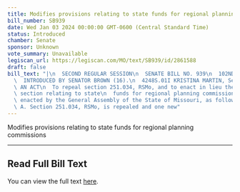 ```yaml
---
title: Modifies provisions relating to state funds for regional planning commissions
bill_number: SB939
date: Wed Jan 03 2024 00:00:00 GMT-0600 (Central Standard Time)
status: Introduced
chamber: Senate
sponsor: Unknown
vote_summary: Unavailable
legiscan_url: https://legiscan.com/MO/text/SB939/id/2861588
draft: false
bill_text: "|\n  SECOND REGULAR SESSION\n  SENATE BILL NO. 939\n  102ND GENERA L ASSEMBLY\n\
  \  INTRODUCED BY SENATOR BROWN (16).\n  4248S.01I KRISTINA MARTIN, Secretary\n \
  \ AN ACT\n  To repeal section 251.034, RSMo, and to enact in lieu thereof one new\
  \ section relating to state\n  funds for regional planning commissions.\n  Be it\
  \ enacted by the General Assembly of the State of Missouri, as follows:\n  1 Section\
  \ A. Section 251.034, RSMo, is repealed and one new"
---
```

Modifies provisions relating to state funds for regional planning commissions

---

## Read Full Bill Text

You can view the full text [here](https://legiscan.com/MO/text/SB939/id/2861588).
